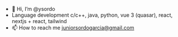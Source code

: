 - 👋 Hi, I’m @ysordo
- Language development c/c++, java, python, vue 3 (quasar), react, nextjs + react, tailwind
- 📫 How to reach me juniorsordogarcia@gmail.com

<!---
ysordo/ysordo is a ✨ special ✨ repository because its `README.md` (this file) appears on your GitHub profile.
You can click the Preview link to take a look at your changes.
--->
